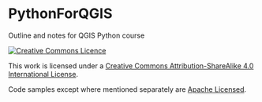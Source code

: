 # PythonForQGIS
Outline and notes for QGIS Python course

[![Creative Commons Licence](https://i.creativecommons.org/l/by-sa/4.0/88x31.png)](http://creativecommons.org/licenses/by-sa/4.0/)

This work is licensed under a [Creative Commons Attribution-ShareAlike 4.0 International License](http://creativecommons.org/licenses/by-sa/4.0/).


Code samples except where mentioned separately are [Apache Licensed](https://www.apache.org/licenses/LICENSE-2.0).
